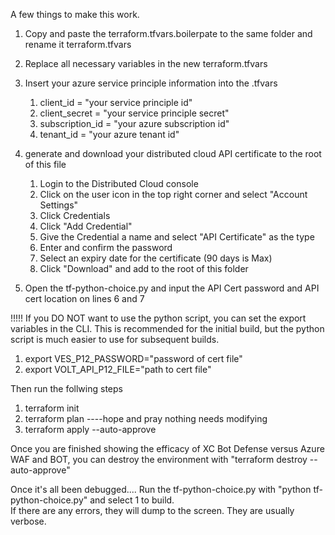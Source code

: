 A few things to make this work.

1. Copy and paste the terraform.tfvars.boilerpate to the same folder and rename it terraform.tfvars

2. Replace all necessary variables in the new terraform.tfvars

3. Insert your azure service principle information into the .tfvars

   1. client_id = "your service principle id"
   2. client_secret = "your service principle secret"
   3. subscription_id = "your azure subscription id"
   4. tenant_id = "your azure tenant id"
   

4. generate and download your distributed cloud API certificate to the root of this file

   1. Login to the Distributed Cloud console
   2. Click on the user icon in the top right corner and select "Account Settings"
   3. Click Credentials
   4. Click "Add Credential"
   5. Give the Credential a name and select "API Certificate" as the type
   6. Enter and confirm the password
   7. Select an expiry date for the certificate (90 days is Max)
   8. Click "Download" and add to the root of this folder


5. Open the tf-python-choice.py and input the API Cert password and API cert location on lines 6 and 7

!!!!! If you DO NOT want to use the python script, you can set the export variables in the CLI.
This is recommended for the initial build, but the python script is much easier to use for subsequent builds.
   
   1. export VES_P12_PASSWORD="password of cert file"
   2. export VOLT_API_P12_FILE="path to cert file"

Then run the follwing steps 
1. terraform init
2. terraform plan
   ----hope and pray nothing needs modifying
3. terraform apply --auto-approve

Once you are finished showing the efficacy of XC Bot Defense versus Azure WAF and BOT, you can destroy the environment with "terraform destroy --auto-approve"



Once it's all been debugged....
Run the tf-python-choice.py with "python tf-python-choice.py" and select 1 to build.  
If there are any errors, they will dump to the screen.  They are usually verbose.
   
